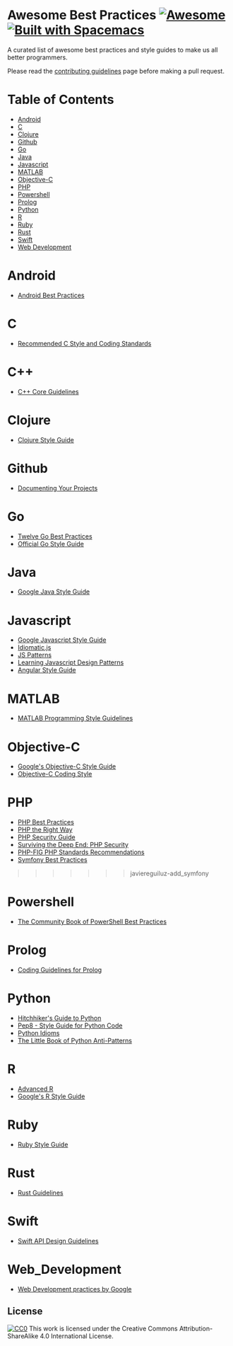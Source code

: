 # Awesome Best Practices [![Awesome](https://cdn.rawgit.com/sindresorhus/awesome/d7305f38d29fed78fa85652e3a63e154dd8e8829/media/badge.svg)](https://github.com/sindresorhus/awesome)[![Built with Spacemacs](https://cdn.rawgit.com/syl20bnr/spacemacs/442d025779da2f62fc86c2082703697714db6514/assets/spacemacs-badge.svg)](http://spacemacs.org)
A curated list of awesome best practices and style guides to make us all better programmers.

Please read the [contributing guidelines](https://github.com/jcoady9/awesome-best-practices/blob/master/contributions.md) page before making a pull request.

# Table of Contents
- [Android](#android)
- [C](#C)
- [Clojure](#clojure)
- [Github](#github)
- [Go](#go)
- [Java](#java)
- [Javascript](#javascript)
- [MATLAB](#matlab)
- [Objective-C](#objective-c)
- [PHP](#php)
- [Powershell](#powershell)
- [Prolog](#prolog)
- [Python](#python)
- [R](#r)
- [Ruby](#ruby)
- [Rust](#rust)
- [Swift](#swift)
- [Web Development](#web_development)

# Android
* [Android Best Practices](https://github.com/futurice/android-best-practices)

# C
* [Recommended C Style and Coding Standards](https://www.doc.ic.ac.uk/lab/cplus/cstyle.html)

# C++
* [C++ Core Guidelines](http://isocpp.github.io/CppCoreGuidelines/CppCoreGuidelines)

# Clojure
* [Clojure Style Guide](https://github.com/bbatsov/clojure-style-guide)

# Github
* [Documenting Your Projects](https://guides.github.com/features/wikis/)

# Go
* [Twelve Go Best Practices](https://talks.golang.org/2013/bestpractices.slide#1)
* [Official Go Style Guide](https://github.com/golang/go/wiki/CodeReviewComments)

# Java
* [Google Java Style Guide](https://google.github.io/styleguide/javaguide.html)

# Javascript
* [Google Javascript Style Guide](https://google.github.io/styleguide/javascriptguide.xml)
* [Idiomatic.js](https://github.com/rwaldron/idiomatic.js)
* [JS Patterns](http://shichuan.github.io/javascript-patterns/)
* [Learning Javascript Design Patterns](https://addyosmani.com/resources/essentialjsdesignpatterns/book/)
* [Angular Style Guide](https://github.com/johnpapa/angular-styleguide)

# MATLAB
* [MATLAB Programming Style Guidelines](http://www.ee.columbia.edu/~marios/matlab/MatlabStyle1p5.pdf)

# Objective-C
* [Google's Objective-C Style Guide](https://google.github.io/styleguide/objcguide.xml)
* [Objective-C Coding Style](http://williamboles.me/objective-c-coding-style/)

# PHP
* [PHP Best Practices](https://phpbestpractices.org/)
* [PHP the Right Way](http://www.phptherightway.com/)
* [PHP Security Guide](http://phpsec.org/projects/guide/)
* [Surviving the Deep End: PHP Security](https://phpsecurity.readthedocs.io/en/latest/)  
* [PHP-FIG PHP Standards Recommendations](http://www.php-fig.org/psr/)
* [Symfony Best Practices](http://symfony.com/doc/current/best_practices/index.html)
>>>>>>> javiereguiluz-add_symfony

# Powershell
* [The Community Book of PowerShell Best Practices](https://www.penflip.com/powershellorg/the-community-book-of-powershell-practices)

# Prolog
* [Coding Guidelines for Prolog](http://arxiv.org/pdf/0911.2899v3.pdf)

# Python
* [Hitchhiker's Guide to Python](http://docs.python-guide.org/en/latest/)
* [Pep8 - Style Guide for Python Code](https://www.python.org/dev/peps/pep-0008/)
* [Python Idioms](http://safehammad.com/downloads/python-idioms-2014-01-16.pdf)
* [The Little Book of Python Anti-Patterns](http://docs.quantifiedcode.com/python-anti-patterns/)

# R
* [Advanced R](http://adv-r.had.co.nz/)
* [Google's R Style Guide](https://google.github.io/styleguide/Rguide.xml)

# Ruby
* [Ruby Style Guide](https://github.com/bbatsov/ruby-style-guide)

# Rust
* [Rust Guidelines](http://aturon.github.io/)

# Swift
* [Swift API Design Guidelines](https://swift.org/documentation/api-design-guidelines/)

# Web_Development
* [Web Development practices by Google](https://github.com/google/WebFundamentals)

License
---
[![CC0](https://i.creativecommons.org/l/by-sa/4.0/88x31.png)](http://creativecommons.org/licenses/by-sa/4.0/)
This work is licensed under the Creative Commons Attribution-ShareAlike 4.0 International License.
